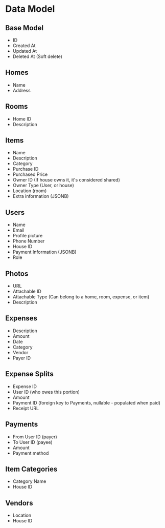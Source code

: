 # Data Model

## Base Model
- ID
- Created At
- Updated At
- Deleted At (Soft delete)

## Homes
- Name
- Address

## Rooms
- Home ID
- Description

## Items
- Name
- Description
- Category
- Purchase ID
- Purchased Price
- Owner ID (If house owns it, it's considered shared)
- Owner Type (User, or house)
- Location (room)
- Extra information (JSONB)

## Users
- Name
- Email
- Profile picture
- Phone Number
- House ID
- Payment Information (JSONB)
- Role

## Photos
- URL
- Attachable ID
- Attachable Type (Can belong to a home, room, expense, or item)
- Description

## Expenses
- Description
- Amount
- Date
- Category
- Vendor
- Payer ID

## Expense Splits
- Expense ID
- User ID (who owes this portion)
- Amount
- Payment ID (foreign key to Payments, nullable - populated when paid)
- Receipt URL

## Payments
- From User ID (payer)
- To User ID (payee)
- Amount
- Payment method

## Item Categories
- Category Name
- House ID

## Vendors
- Location
- House ID